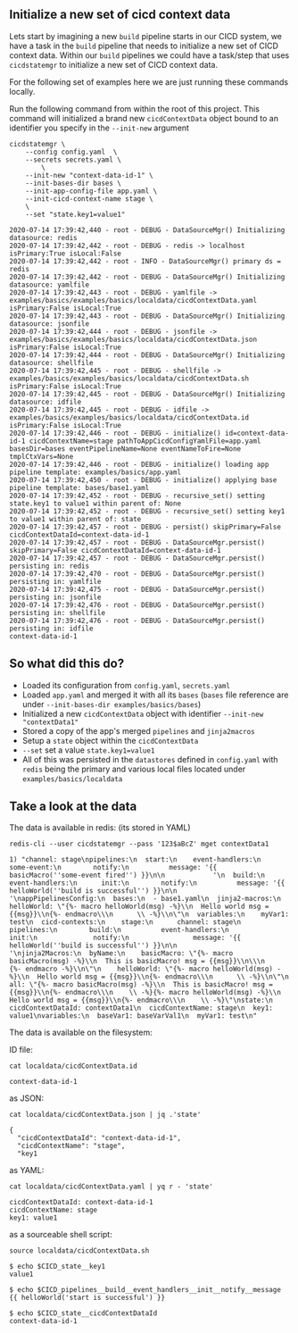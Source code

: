 ## Initialize a new set of cicd context data

Lets start by imagining a new `build` pipeline starts in our CICD system, we have a task in the `build` pipeline that needs to initialize a new set of CICD context data. Within our `build` pipelines we could have a task/step that uses `cicdstatemgr` to initialize a new set of CICD context data.

For the following set of examples here we are just running these commands locally.

Run the following command from within the root of this project. This command will initialized a brand new `cicdContextData` object bound to an identifier you specify in the `--init-new` argument

```
cicdstatemgr \
    --config config.yaml  \
    --secrets secrets.yaml \
        \
    --init-new "context-data-id-1" \
    --init-bases-dir bases \
    --init-app-config-file app.yaml \
    --init-cicd-context-name stage \
    \
    --set "state.key1=value1"

2020-07-14 17:39:42,440 - root - DEBUG - DataSourceMgr() Initializing datasource: redis
2020-07-14 17:39:42,442 - root - DEBUG - redis -> localhost isPrimary:True isLocal:False
2020-07-14 17:39:42,442 - root - INFO - DataSourceMgr() primary ds = redis
2020-07-14 17:39:42,442 - root - DEBUG - DataSourceMgr() Initializing datasource: yamlfile
2020-07-14 17:39:42,443 - root - DEBUG - yamlfile -> examples/basics/examples/basics/localdata/cicdContextData.yaml isPrimary:False isLocal:True
2020-07-14 17:39:42,443 - root - DEBUG - DataSourceMgr() Initializing datasource: jsonfile
2020-07-14 17:39:42,444 - root - DEBUG - jsonfile -> examples/basics/examples/basics/localdata/cicdContextData.json isPrimary:False isLocal:True
2020-07-14 17:39:42,444 - root - DEBUG - DataSourceMgr() Initializing datasource: shellfile
2020-07-14 17:39:42,445 - root - DEBUG - shellfile -> examples/basics/examples/basics/localdata/cicdContextData.sh isPrimary:False isLocal:True
2020-07-14 17:39:42,445 - root - DEBUG - DataSourceMgr() Initializing datasource: idfile
2020-07-14 17:39:42,445 - root - DEBUG - idfile -> examples/basics/examples/basics/localdata/cicdContextData.id isPrimary:False isLocal:True
2020-07-14 17:39:42,446 - root - DEBUG - initialize() id=context-data-id-1 cicdContextName=stage pathToAppCicdConfigYamlFile=app.yaml basesDir=bases eventPipelineName=None eventNameToFire=None tmplCtxVars=None
2020-07-14 17:39:42,446 - root - DEBUG - initialize() loading app pipeline template: examples/basics/app.yaml
2020-07-14 17:39:42,450 - root - DEBUG - initialize() applying base pipeline template: bases/base1.yaml
2020-07-14 17:39:42,452 - root - DEBUG - recursive_set() setting state.key1 to value1 within parent of: None
2020-07-14 17:39:42,452 - root - DEBUG - recursive_set() setting key1 to value1 within parent of: state
2020-07-14 17:39:42,457 - root - DEBUG - persist() skipPrimary=False cicdContextDataId=context-data-id-1
2020-07-14 17:39:42,457 - root - DEBUG - DataSourceMgr.persist() skipPrimary=False cicdContextDataId=context-data-id-1
2020-07-14 17:39:42,457 - root - DEBUG - DataSourceMgr.persist() persisting in: redis
2020-07-14 17:39:42,470 - root - DEBUG - DataSourceMgr.persist() persisting in: yamlfile
2020-07-14 17:39:42,475 - root - DEBUG - DataSourceMgr.persist() persisting in: jsonfile
2020-07-14 17:39:42,476 - root - DEBUG - DataSourceMgr.persist() persisting in: shellfile
2020-07-14 17:39:42,476 - root - DEBUG - DataSourceMgr.persist() persisting in: idfile
context-data-id-1
```

## So what did this do?

* Loaded its configuration from `config.yaml`, `secrets.yaml`
* Loaded `app.yaml` and merged it with all its `bases` (`bases` file reference are under `--init-bases-dir examples/basics/bases`)
* Initialized a new `cicdContextData` object with identifier `--init-new "contextData1"`
* Stored a copy of the app's merged `pipelines` and `jinja2macros`
* Setup a `state` object within the `cicdContextData`
* `--set` set a value `state.key1=value1`
* All of this was persisted in the `datastores` defined in `config.yaml` with `redis` being the primary and various local files located under `examples/basics/localdata`

## Take a look at the data

The data is available in redis: (its stored in YAML)
```
redis-cli --user cicdstatemgr --pass '123$aBcZ' mget contextData1

1) "channel: stage\npipelines:\n  start:\n    event-handlers:\n      some-event:\n        notify:\n          message: '{{ basicMacro(''some-event fired'') }}\n\n            '\n  build:\n    event-handlers:\n      init:\n        notify:\n          message: '{{ helloWorld(''build is successful'') }}\n\n            '\nappPipelinesConfig:\n  bases:\n  - base1.yaml\n  jinja2-macros:\n    helloWorld: \"{%- macro helloWorld(msg) -%}\\n  Hello world msg = {{msg}}\\n{%- endmacro\\\n      \\ -%}\\n\"\n  variables:\n    myVar1: test\n  cicd-contexts:\n    stage:\n      channel: stage\n      pipelines:\n        build:\n          event-handlers:\n            init:\n              notify:\n                message: '{{ helloWorld(''build is successful'') }}\n\n                  '\njinja2Macros:\n  byName:\n    basicMacro: \"{%- macro basicMacro(msg) -%}\\n  This is basicMacro! msg = {{msg}}\\n\\\n      {%- endmacro -%}\\n\"\n    helloWorld: \"{%- macro helloWorld(msg) -%}\\n  Hello world msg = {{msg}}\\n{%- endmacro\\\n      \\ -%}\\n\"\n  all: \"{%- macro basicMacro(msg) -%}\\n  This is basicMacro! msg = {{msg}}\\n{%- endmacro\\\n    \\ -%}{%- macro helloWorld(msg) -%}\\n  Hello world msg = {{msg}}\\n{%- endmacro\\\n    \\ -%}\"\nstate:\n  cicdContextDataId: contextData1\n  cicdContextName: stage\n  key1: value1\nvariables:\n  baseVar1: baseVarVal1\n  myVar1: test\n"
```

The data is available on the filesystem:

ID file:
```
cat localdata/cicdContextData.id

context-data-id-1
```

as JSON:
```
cat localdata/cicdContextData.json | jq .'state'

{
  "cicdContextDataId": "context-data-id-1",
  "cicdContextName": "stage",
  "key1
```

as YAML:
```
cat localdata/cicdContextData.yaml | yq r - 'state'

cicdContextDataId: context-data-id-1
cicdContextName: stage
key1: value1
```

as a sourceable shell script:
```
source localdata/cicdContextData.sh

$ echo $CICD_state__key1
value1

$ echo $CICD_pipelines__build__event_handlers__init__notify__message
{{ helloWorld('start is successful') }}

$ echo $CICD_state__cicdContextDataId
context-data-id-1
```

